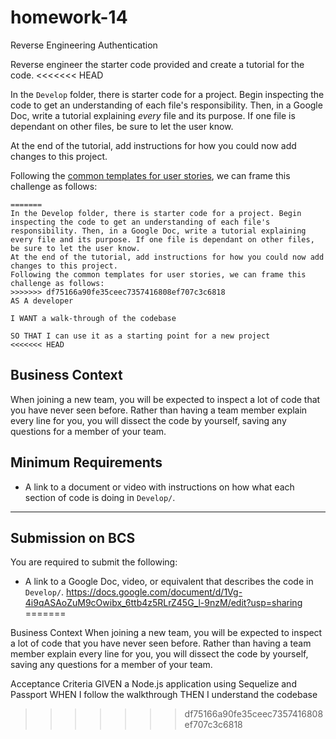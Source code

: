 # homework-14
Reverse Engineering Authentication


Reverse engineer the starter code provided and create a tutorial for the code.
<<<<<<< HEAD

In the `Develop` folder, there is starter code for a project. Begin inspecting the code to get an understanding of each file's responsibility. Then, in a Google Doc, write a tutorial explaining *every* file and its purpose. If one file is dependant on other files, be sure to let the user know.

At the end of the tutorial, add instructions for how you could now add changes to this project.

Following the [common templates for user stories](https://en.wikipedia.org/wiki/User_story#Common_templates), we can frame this challenge as follows:

```
=======
In the Develop folder, there is starter code for a project. Begin inspecting the code to get an understanding of each file's responsibility. Then, in a Google Doc, write a tutorial explaining every file and its purpose. If one file is dependant on other files, be sure to let the user know.
At the end of the tutorial, add instructions for how you could now add changes to this project.
Following the common templates for user stories, we can frame this challenge as follows:
>>>>>>> df75166a90fe35ceec7357416808ef707c3c6818
AS A developer

I WANT a walk-through of the codebase

SO THAT I can use it as a starting point for a new project
<<<<<<< HEAD
```

## Business Context

When joining a new team, you will be expected to inspect a lot of code that you have never seen before. Rather than having a team member explain every line for you, you will dissect the code by yourself, saving any questions for a member of your team.

## Minimum Requirements

* A link to a document or video with instructions on how what each section of code is doing in `Develop/`.

- - -

## Submission on BCS

You are required to submit the following:

* A link to a Google Doc, video, or equivalent that describes the code in `Develop/`. 
https://docs.google.com/document/d/1Vg-4i9qASAoZuM9cOwibx_6ttb4z5RLrZ45G_l-9nzM/edit?usp=sharing
=======

Business Context
When joining a new team, you will be expected to inspect a lot of code that you have never seen before. Rather than having a team member explain every line for you, you will dissect the code by yourself, saving any questions for a member of your team.

Acceptance Criteria
GIVEN a Node.js application using Sequelize and Passport
WHEN I follow the walkthrough
THEN I understand the codebase
>>>>>>> df75166a90fe35ceec7357416808ef707c3c6818
